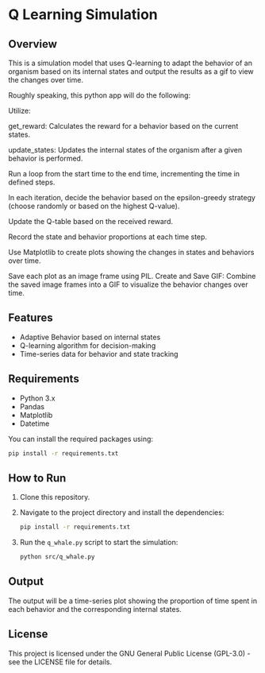 # Q Learning Simulation

## Overview

This is a simulation model that uses Q-learning to adapt the behavior of an organism based on its internal states and output the results as a gif to view the changes over time.

Roughly speaking, this python app will do the following:

Utilize:

get_reward: Calculates the reward for a behavior based on the current states.

update_states: Updates the internal states of the organism after a given behavior is performed.

Run a loop from the start time to the end time, incrementing the time in defined steps.

In each iteration, decide the behavior based on the epsilon-greedy strategy (choose randomly or based on the highest Q-value).

Update the Q-table based on the received reward.

Record the state and behavior proportions at each time step.

Use Matplotlib to create plots showing the changes in states and behaviors over time.

Save each plot as an image frame using PIL. 
Create and Save GIF: Combine the saved image frames into a GIF to visualize the behavior changes over time.


## Features

- Adaptive Behavior based on internal states
- Q-learning algorithm for decision-making
- Time-series data for behavior and state tracking

## Requirements

- Python 3.x
- Pandas
- Matplotlib
- Datetime

You can install the required packages using:

```bash
pip install -r requirements.txt
```

## How to Run

1. Clone this repository.
2. Navigate to the project directory and install the dependencies:

   ```bash
   pip install -r requirements.txt
   ```

3. Run the `q_whale.py` script to start the simulation:

   ```bash
   python src/q_whale.py
   ```

## Output

The output will be a time-series plot showing the proportion of time spent in each behavior and the corresponding internal states.

## License

This project is licensed under the GNU General Public License (GPL-3.0) - see the LICENSE file for details.

